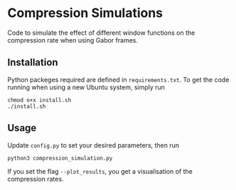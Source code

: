 # Compression Simulations
 Code to simulate the effect of different window functions on the compression rate when using Gabor frames.
 
## Installation
Python packeges required are defined in `requirements.txt`. To get the code running when using a new Ubuntu system, simply run
```
chmod o+x install.sh
./install.sh
```

## Usage
Update `config.py` to set your desired parameters, then run
```
python3 compression_simulation.py
```
If you set the flag `--plot_results`, you get a visualisation of the compression rates.